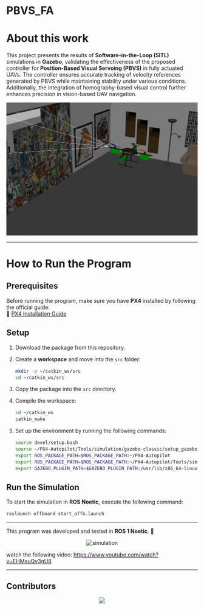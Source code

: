 # PBVS_FA

# **About this work**  

This project presents the results of **Software-in-the-Loop (SITL)** simulations in **Gazebo**, validating the effectiveness of the proposed controller for **Position-Based Visual Servoing (PBVS)** in fully actuated UAVs. The controller ensures accurate tracking of velocity references generated by PBVS while maintaining stability under various conditions. Additionally, the integration of homography-based visual control further enhances precision in vision-based UAV navigation.

![Simulation Result](picture.png)

---

# **How to Run the Program**  

## **Prerequisites**  

Before running the program, make sure you have **PX4** installed by following the official guide:  
🔗 [PX4 Installation Guide](https://docs.px4.io/main/en/dev_setup/building_px4.html)  

## **Setup**  

1. Download the package from this repository.  
2. Create a **workspace** and move into the `src` folder:  

   ```bash
   mkdir -p ~/catkin_ws/src
   cd ~/catkin_ws/src
   ```

3. Copy the package into the `src` directory.  
4. Compile the workspace:  

   ```bash
   cd ~/catkin_ws
   catkin_make
   ```

5. Set up the environment by running the following commands:  

   ```bash
   source devel/setup.bash
   source ~/PX4-Autopilot/Tools/simulation/gazebo-classic/setup_gazebo.bash ~/PX4-Autopilot ~/PX4-Autopilot/build/px4_sitl_default
   export ROS_PACKAGE_PATH=$ROS_PACKAGE_PATH:~/PX4-Autopilot
   export ROS_PACKAGE_PATH=$ROS_PACKAGE_PATH:~/PX4-Autopilot/Tools/simulation/gazebo-classic/sitl_gazebo-classic
   export GAZEBO_PLUGIN_PATH=$GAZEBO_PLUGIN_PATH:/usr/lib/x86_64-linux-gnu/gazebo-11/plugins
   ```

## **Run the Simulation**  

To start the simulation in **ROS Noetic**, execute the following command:  

```bash
roslaunch offboard start_offb.launch
```

---  

This program was developed and tested in **ROS 1 Noetic**. 🚀

<p align="center">
  <img src="./simulation.gif" alt="simulation">
</p>

watch the following video:
https://www.youtube.com/watch?v=EHMxuQv3gU8

---

## Contributors  

<p align="center">
  <a href="https://github.com/erandivg/PBVS_FA/graphs/contributors">
    <img src="https://contrib.rocks/image?repo=erandivg/PBVS_FA" />
  </a>
</p>
